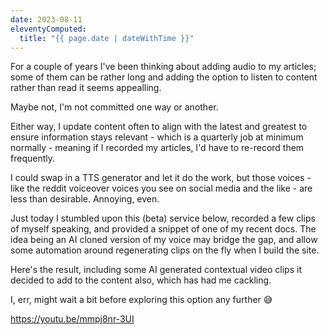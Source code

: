 ```yaml
---
date: 2023-08-11
eleventyComputed:
  title: "{{ page.date | dateWithTime }}"
---
```

For a couple of years I've been thinking about adding audio to my articles; some of them can be rather long and adding the option to listen to content rather than read it seems appealling.

Maybe not, I'm not committed one way or another.

Either way, I update content often to align with the latest and greatest to ensure information stays relevant - which is a quarterly job at minimum normally - meaning if I recorded my articles, I'd have to re-record them frequently.

I could swap in a TTS generator and let it do the work, but those voices - like the reddit voiceover voices you see on social media and the like - are less than desirable. Annoying, even.

Just today I stumbled upon this (beta) service below, recorded a few clips of myself speaking, and provided a snippet of one of my recent docs. The idea being an AI cloned version of my voice may bridge the gap, and allow some automation around regenerating clips on the fly when I build the site.

Here's the result, including some AI generated contextual video clips it decided to add to the content also, which has had me cackling.

I, err, might wait a bit before exploring this option any further 😅

https://youtu.be/mmpj8nr-3UI
